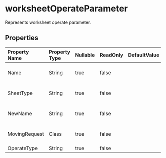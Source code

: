 # **worksheetOperateParameter**

Represents worksheet operate parameter. 

## **Properties**

| Property Name | Property Type | Nullable |  ReadOnly | DefaultValue | Description | 
| :- | :- | :- |:- |  :- | :- |
|Name|String|true|false |  |Represents worksheet name.|
|SheetType|String|true|false |  |Represents worksheet type.|
|NewName|String|true|false |  |rename worksheet name|
|MovingRequest|Class|true|false |  |Represents move position.|
|OperateType|String|true|false |  ||

